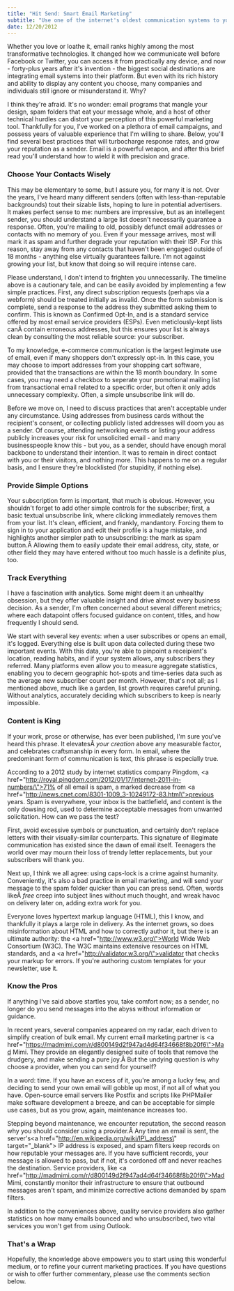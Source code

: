 ```yaml
---
title: "Hit Send: Smart Email Marketing"
subtitle: "Use one of the internet's oldest communication systems to your advantage."
date: 12/20/2012
---
```

Whether you love or loathe it, email ranks highly among the most transformative technologies. It changed how we communicate well before Facebook or Twitter, you can access it from practically any device, and now - forty-plus years after it's invention - the biggest social destinations are integrating email systems into their platform. But even with its rich history and ability to display any content you choose, many companies and individuals still ignore or misunderstand it. Why?

I think they're afraid. It's no wonder: email programs that mangle your design, spam folders that eat your message whole, and a host of other technical hurdles can distort your perception of this powerful marketing tool. Thankfully for you, I've worked on a plethora of email campaigns, and possess years of valuable experience that I'm willing to share. Below, you'll find several best practices that will turbocharge response rates, and grow your reputation as a sender. Email is a powerful weapon, and after this brief read you'll understand how to wield it with precision and grace.

### Choose Your Contacts Wisely

This may be elementary to some, but I assure you, for many it is not. Over the years, I've heard many different senders (often with less-than-reputable backgrounds) tout their sizable lists, hoping to lure in potential advertisers. It makes perfect sense to me: numbers are impressive, but as an intellegent sender, you should understand a large list doesn't necessarily guarantee a response. Often, you're mailing to old, possibly defunct email addresses or contacts with no memory of you. Even if your message arrives, most will mark it as spam and further degrade your reputation with their ISP. For this reason, stay away from any contacts that haven't been engaged outside of 18 months - anything else virtually guarantees failure. I'm not against growing your list, but know that doing so will require intense care.

Please understand, I don't intend to frighten you unnecessarily. The timeline above is a cautionary tale, and can be easily avoided by implementing a few simple practices. First, any direct subscription requests (perhaps via a webform) should be treated initially as invalid. Once the form submission is complete, send a response to the address they submitted asking them to confirm. This is known as Confirmed Opt-In, and is a standard service offered by most email service providers (ESPs). Even meticlously-kept lists canÂ contain erroneous addresses, but this ensures your list is always clean by consulting the most reliable source: your subscriber.

To my knowledge, e-commerce communication is the largest legimate use of email, even if many shoppers don't expressly opt-in. In this case, you may choose to import addresses from your shopping cart software, provided that the transactions are within the 18 month boundary. In some cases, you may need a checkbox to seperate your promotional mailing list from transactional email related to a specific order, but often it only adds unnecessary complexity. Often, a simple unsubscribe link will do.

Before we move on, I need to discuss practices that aren't acceptable under any circumstance. Using addresses from business cards without the recipient's consent, or collecting publicly listed addresses will doom you as a sender. Of course, attending networking events or listing your address publicly increases your risk for unsolicited email - and many businesspeople know this - but you, as a sender, should have enough moral backbone to understand their intention. It was to remain in direct contact with you or their visitors, and nothing more. This happens to me on a regular basis, and I ensure they're blocklisted (for stupidity, if nothing else).

### Provide Simple Options

Your subscription form is important, that much is obvious. However, you shouldn't forget to add other simple controls for the subscriber; first, a basic textual unsubscribe link, where clicking immediately removes them from your list. It's clean, efficient, and frankly, mandantory. Forcing them to sign in to your application and edit their profile is a huge mistake, and highlights another simpler path to unsubscribing: the mark as spam button.Â Allowing them to easily update their email address, city, state, or other field they may have entered without too much hassle is a definite plus, too.

### Track Everything

I have a fascination with analytics. Some might deem it an unhealthy obsession, but they offer valuable insight and drive almost every business decision. As a sender, I'm often concerned about several different metrics; where each datapoint offers focused guidance on content, titles, and how frequently I should send.

We start with several key events: when a user subscribes or opens an email, it's logged. Everything else is built upon data collected during these two important events. With this data, you're able to pinpoint a receipient's location, reading habits, and if your system allows, any subscribers they referred. Many platforms even allow you to measure aggregate statistics, enabling you to decern geographic hot-spots and time-series data such as the average new subscriber count per month. However, that's not all; as I mentioned above, much like a garden, list growth requires careful pruning. Without analytics, accurately deciding which subscribers to keep is nearly impossible.

### Content is King

If your work, prose or otherwise, has ever been published, I'm sure you've heard this phrase. It elevatesÂ *your creation* above any measurable factor, and celebrates craftsmanship in every form. In email, where the predominant form of communication is text, this phrase is especially true.

According to a 2012 study by internet statistics company Pingdom, <a href=\"http://royal.pingdom.com/2012/01/17/internet-2011-in-numbers/\">71% of all email is spam</a>, a marked decrease from <a href=\"http://news.cnet.com/8301-1009_3-10249172-83.html\">previous years</a>. Spam is everywhere, your inbox is the battlefield, and content is the only dowsing rod, used to determine acceptable messages from unwanted solicitation. How can we pass the test?

First, avoid excessive symbols or punctuation, and certainly don't replace letters with their visually-similar counterparts. This signature of illegimate communication has existed since the dawn of email itself. Teenagers the world over may mourn their loss of trendy letter replacements, but your subscribers will thank you.

Next up, I think we all agree: using caps-lock is a crime against humanity. Conveniently, it's also a bad practice in email marketing, and will send your message to the spam folder quicker than you can press send. Often, words likeÂ *free* creep into subject lines without much thought, and wreak havoc on delivery later on, adding extra work for you.

Everyone loves hypertext markup language (HTML), this I know, and thankfully it plays a large role in delivery. As the internet grows, so does misinformation about HTML and how to correctly author it, but there is an ultimate authority: the <a href=\"http://www.w3.org\">World Wide Web Consortium</a> (W3C). The W3C maintains extensive resources on HTML standards, and a <a href=\"http://validator.w3.org/\">validator</a> that checks your markup for errors. If you're authoring custom templates for your newsletter, use it.

### Know the Pros

If anything I've said above startles you, take comfort now; as a sender, no longer do you send messages into the abyss without information or guidance.

In recent years, several companies appeared on my radar, each driven to simplify creation of bulk email. My current email marketing partner is <a href=\"https://madmimi.com/r/d800149d2f947ad4d64f34668f8b20f6\">Mad Mimi</a>. They provide an elegantly designed suite of tools that remove the drudgery, and make sending a pure joy.Â But the undying question is why choose a provider, when you can send for yourself?

In a word: time. If you have an excess of it, you're among a lucky few, and deciding to send your own email will gobble up most, if not all of what you have. Open-source email servers like Postfix and scripts like PHPMailer make software development a breeze, and can be acceptable for simple use cases, but as you grow, again, maintenance increases too.

Stepping beyond maintenance, we encounter reputation, the second reason why you should consider using a provider.Â Any time an email is sent, the server's<a href=\"http://en.wikipedia.org/wiki/IP\_address\" target=\"\_blank\"> IP address</a> is exposed, and spam filters keep records on how reputable your messages are. If you have sufficient records, your message is allowed to pass, but if not, it's cordoned off and never reaches the destination. Service providers, like <a href=\"http://madmimi.com/r/d800149d2f947ad4d64f34668f8b20f6\">Mad Mimi</a>, constantly monitor their infrastructure to ensure that outbound messages aren't spam, and minimize corrective actions demanded by spam filters.

In addition to the conveniences above, quality service providers also gather statistics on how many emails bounced and who unsubscribed, two vital services you won't get from using Outlook.

### That's a Wrap

Hopefully, the knowledge above empowers you to start using this wonderful medium, or to refine your current marketing practices. If you have questions or wish to offer further commentary, please use the comments section below.
